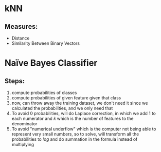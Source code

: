# kNN
## Measures:
- Distance
- Similarity Between Binary Vectors 
# Naïve Bayes Classifier
## Steps:
1) compute probabilities of classes
2) compute probabilities of given feature given that class
3) now, can throw away the training dataset, we don't need it since we calculated the probabilities, and we only need that
4) To avoid 0 probabilities, will do Laplace correction, in which we add 1 to each numerator and $k$ which is the number of features to the denominator
5) To avoid "numerical underflow" which is the computer not being able to represent very small numbers, so to solve, will transform all the probabilities to $log$ and do summation in the formula instead of multiplying
